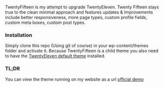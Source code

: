 TwentyFifteen is my attempt to upgrade TwentyEleven. Twenty Fifteen stays true to the clean minimal approach and features updates & Improvements include better responsiveness, more page types, custom profile fields, custom meta boxes, custom post types. 

### Installation

Simply clone this repo (Using git of course) in your wp-content/themes folder and activate it. Because TwentyFifteen is a child theme you also need to have the <a href="http://wordpress.org/extend/themes/twentyeleven">TwentyEleven default theme</a> installed. 

### TL;DR 
You can view the theme running on my website as a url <a href="http://montanaflynn.me/?theme=twentyfifteen">official demo</a>
